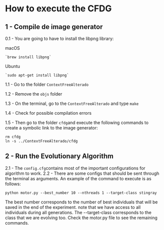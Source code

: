 # How to execute the CFDG

## 1 - Compile de image generator

0.1 - You are going to have to install the libpng library:

macOS

    `brew install libpng`

Ubuntu

    `sudo apt-get install libpng`

1.1 - Go to the folder `ContextFreeAlterado`

1.2 - Remove the `objs` folder

1.3 - On the terminal, go to the `ContextFreeAlterado` and type `make`

1.4 - Check for possible compilation errors

1.5 - Then go to the folder `cfdg`and execute the following commands to create a symbolic link to the image generator:

    rm cfdg
    ln -s ../ContextFreeAlterado/cfdg

## 2 - Run the Evolutionary Algorithm

2.1 - The `config.cfg`contains most of the important configurations for algorithm to work.
2.2 - There are some configs that should be sent through the terminal as arguments. An example of the command to execute is as follows:

    python motor.py --best_number 10 --nthreads 1 --target-class stingray

The best number corresponds to the number of best individuals that will be saved in the end of the experiment. note that we have access to all individuals during all generations. The --target-class corresponds to the class that we are evolving too. Check the motor.py file to see the remaining commands.